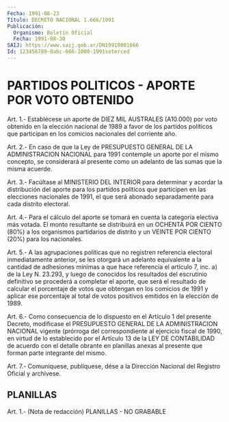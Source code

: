 ```yaml
---
Fecha: 1991-08-23
Título: DECRETO NACIONAL 1.666/1991
Publicación:
  Organismo: Boletín Oficial
  Fecha: 1991-08-30
SAIJ: https://www.saij.gob.ar/DN19910001666
Id: 123456789-0abc-666-1000-1991soterced
---
```

# PARTIDOS POLITICOS - APORTE POR VOTO OBTENIDO

<a id="1"></a>
Art. 1.- Establécese un aporte de DIEZ MIL AUSTRALES (A10.000) por voto  obtenido  en  la elección nacional de 1989 a favor de los partidos políticos que participan  en  los  comicios nacionales del corriente año.

<a id="2"></a>
Art.  2.-  En  caso de que la Ley de PRESUPUESTO GENERAL DE LA ADMINISTRACION NACIONAL  para 1991 contemple un aporte por el mismo concepto, se considerará al  presente como un adelanto de las sumas que la misma acuerde.

<a id="3"></a>
Art. 3.- Facúltase al MINISTERIO DEL INTERIOR para determinar y acordar  la distribución del aporte para los partidos políticos que participen  en  las  elecciones  nacionales  de  1991,  el que será abonado separadamente para cada distrito electoral.

<a id="4"></a>
Art.  4.-  Para  el  cálculo del aporte se tomará en cuenta la categoría electiva más votada.  El  monto resultante se distribuirá en  un  OCHENTA POR CIENTO (80%) a los  organismos  partidarios  de distrito  y  un  VEINTE  POR  CIENTO  (20%)  para  los  nacionales.

<a id="5"></a>
Art.  5.-  A  las  agrupaciones  políticas  que  no  registren referencia  electoral  inmediatamente anterior, se les otorgará  un adelanto equivalente a la  cantidad  de  adhesiones  mínimas  a que hace  referencia  el  artículo  7,  inc.  a) de la Ley N. 23.293, y luego  de  conocidos  los resultados del escrutinio  definitivo  se procederá a completar el  aporte, que será el resultado de calcular el porcentaje de votos que  obtengan  en  los  comicios  de  1991 y aplicar  ese porcentaje al total de votos positivos emitidos en  la elección de 1989.

<a id="6"></a>
Art. 6.- Como consecuencia de lo dispuesto en el Artículo 1 del presente    Decreto,   modificase  el  PRESUPUESTO  GENERAL  DE  LA ADMINISTRACION NACIONAL  vigente  (prórroga  del correspondiente al ejercicio  fiscal  de  1990,  en  virtud de lo establecido  por  el Artículo 13 de la LEY DE CONTABILIDAD  de  acuerdo  con  el detalle obrante    en   planillas  anexas  al  presente  que  forman  parte integrante del mismo.

<a id="7"></a>
Art. 7.- Comuníquese, publíquese, dése a la Dirección Nacional del Registro Oficial y archívese.

## PLANILLAS

<a id="1"></a>
Art. 1.- (Nota de redacción) PLANILLAS - NO GRABABLE